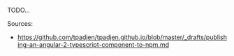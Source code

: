 TODO...

Sources: 

  * https://github.com/tpadjen/tpadjen.github.io/blob/master/_drafts/publishing-an-angular-2-typescript-component-to-npm.md
